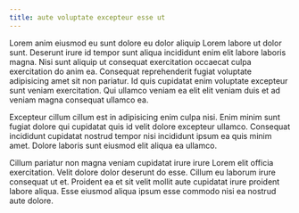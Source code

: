 ```yaml
---
title: aute voluptate excepteur esse ut
---
```


Lorem anim eiusmod eu sunt dolore eu dolor aliquip Lorem labore ut dolor sunt. Deserunt irure id tempor sunt aliqua incididunt enim elit labore laboris magna. Nisi sunt aliquip ut consequat exercitation occaecat culpa exercitation do anim ea. Consequat reprehenderit fugiat voluptate adipisicing amet sit non pariatur. Id quis cupidatat enim voluptate excepteur sunt veniam exercitation. Qui ullamco veniam ea elit elit veniam duis et ad veniam magna consequat ullamco ea.

Excepteur cillum cillum est in adipisicing enim culpa nisi. Enim minim sunt fugiat dolore qui cupidatat quis id velit dolore excepteur ullamco. Consequat incididunt cupidatat nostrud tempor nisi incididunt ipsum ea quis minim amet. Dolore laboris sunt eiusmod elit aliqua ea ullamco.

Cillum pariatur non magna veniam cupidatat irure irure Lorem elit officia exercitation. Velit dolore dolor deserunt do esse. Cillum eu laborum irure consequat ut et. Proident ea et sit velit mollit aute cupidatat irure proident labore aliqua. Esse eiusmod aliqua ipsum esse commodo nisi ea nostrud aute dolore.